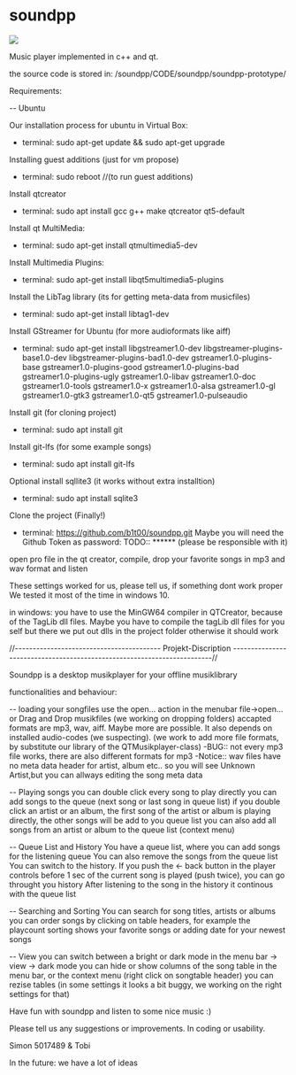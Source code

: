 # soundpp

![](CODE/soundpp/soundpp-prototype/img/logo_groß.png)


Music player implemented in c++ and qt.

the source code is stored in: /soundpp/CODE/soundpp/soundpp-prototype/

Requirements:

-- Ubuntu

Our installation process for ubuntu in Virtual Box: 
- terminal: sudo apt-get update && sudo apt-get upgrade

Installing guest additions (just for vm propose)
- terminal: sudo reboot //(to run guest additions)

Install qtcreator 
- terminal: sudo apt install gcc g++ make qtcreator qt5-default

Install qt MultiMedia:
- terminal: sudo apt-get install qtmultimedia5-dev

Install Multimedia Plugins:
- terminal: sudo apt-get install libqt5multimedia5-plugins

Install the LibTag library (its for getting meta-data from musicfiles)
- terminal: sudo apt-get install libtag1-dev

Install GStreamer for Ubuntu (for more audioformats like aiff)
- terminal: sudo apt-get install libgstreamer1.0-dev libgstreamer-plugins-base1.0-dev libgstreamer-plugins-bad1.0-dev gstreamer1.0-plugins-base gstreamer1.0-plugins-good gstreamer1.0-plugins-bad gstreamer1.0-plugins-ugly gstreamer1.0-libav gstreamer1.0-doc gstreamer1.0-tools gstreamer1.0-x gstreamer1.0-alsa gstreamer1.0-gl gstreamer1.0-gtk3 gstreamer1.0-qt5 gstreamer1.0-pulseaudio

Install git (for cloning project)
- terminal: sudo apt install git

Install git-lfs (for some example songs)
- terminal: sudo apt install git-lfs

Optional install sqllite3 (it works without extra installtion)
- terminal: sudo apt install sqlite3

Clone the project (Finally!)
- terminal: https://github.com/b1t00/soundpp.git
Maybe you will need the Github Token as password:
TODO:: ******
(please be responsible with it)

open pro file in the qt creator, compile, drop your favorite songs in mp3 and wav format and listen

These settings worked for us, please tell us, if something dont work proper
We tested it most of the time in windows 10.


in windows:
you have to use the MinGW64 compiler in QTCreator, because of the TagLib dll files. Maybe you have to compile the tagLib dll files for you self
but there we put out dlls in the project folder
otherwise it should work 


//----------------------------------------- Projekt-Discription ------------------------------------------------------------------------//

Soundpp is a desktop musikplayer for your offline musiklibrary

functionalities and behaviour:

-- loading your songfiles
use the open... action in the menubar file->open... or 
Drag and Drop musikfiles (we working on dropping folders)
accapted formats are mp3, wav, aiff. Maybe more are possible. It also depends on installed audio-codes (we suspecting).
(we work to add more file formats, by substitute our library of the QTMusikplayer-class)
-BUG:: not every mp3 file works, there are also different formats for mp3
-Notice:: wav files have no meta data header for artist, album etc.. so you will see Unknown Artist,but you can allways editing the song meta data

-- Playing songs
you can double click every song to play directly
you can add songs to the queue (next song or last song in queue list)
if you double click an artist or an album, 
the first song of the artist or album is playing directly, the other songs will be add to you queue list
you can also add all songs from an artist or album to the queue list (context menu)

-- Queue List and History
You have a queue list, where you can add songs for the listening queue
You can also remove the songs from the queue list
You can switch to the history. 
If you push the <- back button in the player controls before 1 sec of the current song is played (push twice), you can go throught you history
After listening to the song in the history it continous with the queue list

-- Searching and Sorting
You can search for song titles, artists or albums
you can order songs by clicking on table headers, 
for example the playcount sorting shows your favorite songs or adding date for your newest songs

-- View
you can switch between a bright or dark mode in the menu bar -> view -> dark mode
you can hide or show columns of the song table in the menu bar, or the context menu (right click on songtable header)
you can rezise tables (in some settings it looks a bit buggy, we working on the right settings for that)


Have fun with soundpp and listen to some nice music :) 

Please tell us any suggestions or improvements. In coding or usability.

Simon 5017489 & Tobi 

In the future:
we have a lot of ideas 
